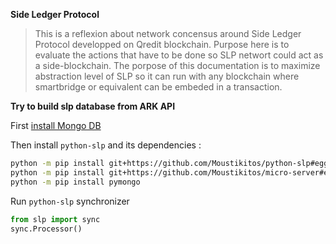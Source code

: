 **Side Ledger Protocol**

  > This is a reflexion about network concensus around Side Ledger Protocol developped on Qredit blockchain. Purpose here is to evaluate the actions that have to be done so SLP networt could act as a side-blockchain. The porpose of this documentation is to maximize abstraction level of SLP so it can run with any blockchain where smartbridge or equivalent can be embeded in a transaction.

**Try to build slp database from ARK API**

First [install Mongo DB](https://docs.mongodb.com/manual/tutorial/#installation)

Then install `python-slp` and its dependencies :

```sh
python -m pip install git+https://github.com/Moustikitos/python-slp#egg=slp
python -m pip install git+https://github.com/Moustikitos/micro-server#egg=usrv
python -m pip install pymongo
```

Run `python-slp` synchronizer

```python
from slp import sync
sync.Processor()
```

<!-- # Definitions and rationales

## Smartbridge

Serialized information stored on `vendorField` of all ARK blockchain based transaction. `vendorFIeld` was the very first way ARK considered interoperability with other blockchain before the ARK logic concept. Because of `vendorField` size limitation, contract have to be normalized and serialized so maximum information can be broadcasted within one and single transaction.

## Contract

Provides functions including the transfer of tokens from one account to another, getting the current token balance of an account and getting the total supply of the token available on the network.

timestamp|tokenId|type|name|symbol|globalSupply|decimals|notes|uri|pausable|mintable
-|-|-|-|-|-|-|-|-|-|-
1638264520|aabe476e47b1cc79e7868ddbce0d0aee|slp1|Test token|TTK|150000|2|||True|True

## Contract fields

An input inside a contract is described with one action type and parameters. Because smartbridge size is limited (256 chars), type action and parameters names have to be reduced:

name|description|type
-|-|-
tx|blockchain transaction id|hexadecimal
tp|type of action|string
id|token ID|hexidecimal
de|decimal places|short: 0..8
qt|quantity|unsigned long long
sy|symbol / ticker|string
na|token name|string
du|document URI|string (`ipfs://` scheme)
no|notes|string
pa|pausable|boolean: Default false
mi|mintable|boolean: Default false
ch|smartbridge chunck|short
dt|data|string
wt|blockchain wallet address|string
pk|blockchain public key|hexadecimal

Human readable representation of contract inputs is the well known JSON structure (135 chars):

```json
{"SLP1": {"tp":"GENESIS","de":8,"qt":100000,"sy":"TEST","na":"Token name","du":"https://test.com","no":"notes","pa":false,"mi":false}}
```

More advanced way to represent such data is serialization (80 chars):

```python
'slp1://0008a0860100000000000000\x04TEST\nToken name\x10https://test.com\x05notes'
```

Metadata are usefull to add specific token informations or to diferenciate NFT collection items. It is also generally represented as a JSON structure (115 chars):

```json
{"name":"arky logo","type":"image/png","url":"ipfs://bafkreigfxalrf52xm5ecn4lorfhiocw4x5cxpktnkiq3atq6jp2elktobq"}
```

It uses even less space when serialized (101 chars):

```python
'\x04name\tarky logo\x04type\timage/png\x03urlBipfs://bafkreigfxalrf52xm5ecn4lorfhiocw4x5cxpktnkiq3atq6jp2elktobq'
```

## Token

Term|Definition
-|-
global supply|maximum allowed token for a contract
free token|undistributed token (on `OWNER` wallet)
minted token|token added to free supply (added to `OWNER` wallet)
burned token|token removed from free supply (removed from  `OWNER` wallet)
circulating token|token from all wallets except `OWNER`
offchain token|cross exchanged token
onchain token|free token + circulating token - burned token - offchain token

Gold rule:

  > **free token + circulating token + burned token + offchain token == minted token <= global supply**

## Journal

Database containing the deserialized smartbridge history. It stores contract inputs and timestamp execution (ie block transaction timestamp) with `apply` set to `True` if success or `False` on failure. All SLP database can be rebuilt from this database.

Let's consider the events:

  - `DCytPA7wnA` creates and owns contract `aabe4d0aee`
  - `DCytPA7wnA` mints `85` token
  - `DCytPA7wnA` sends `10.5` token to `DMzBk9WdM3`
  - `DCytPA7wnA` burns `27` token
  - `DCytPA7wnA` cross exchanges `20` token with another SLP blockchain
  - another SLP blockchain cross exchanges back `9.5` token to `DJDyG6SVf`
  - `DJDyG6SVf` sends `9.5` token to `DCytPA7wnA`

Bellow the proposed way to store inputs:

timestamp|blockheight|txindex|apply|txid|type|tp|id|de|qt|sy|na|du|no|pa|mi|ch|dt|wt|pk
-|-|-|-|-|-|-|-|-|-|-|-|-|-|-|-|-|-|-|-
1638264520|250|1||_txId1_|slp1|GENESIS||2|150000|TTK|Test Token|||True|True
1638265720|251|1||_txId2_|slp1|MINT|aabe4d0aee||85.00
**1638265815**|252|1||**_txId3_**|slp1|**SEND**|**aabe4d0aee**||**10.50**
1638265973|253|1||_txId4_|slp1|BURN|aabe4d0aee||27.00
1638266083|254|1||_txId5_|slp1|CCXO|aabe4d0aee||20.00|||||||||_altBlockchainAddress_
1638267582|255|1||_altTxId1_|slp1|CCSI|aabe4d0aee||9.5|||||||||_DJDypG6SVf_
**1638267817**|256|1||**_txId6_**|slp1|**SEND**|**aabe4d0aee**||**9.5**

 - `timestamp`: UTC block timestamp as UNIX representation
 - `blockheight`: the blockchain height
 - `txindex`: rank of the transaction in the block
 - `nok`: valid contract marker (`False` if contract not appliable)
 - `txid`: blockchain transaction id

**Accounting**

A token can be minted, exchanged, cross exchanged or burned. In order to follow the token distribution within contracts, an accounting database have to be updated. Bellow the way it should be populated according to inputs from above.

height|timestamp|tokenId|address|exchanged|crossed|minted|burned
-|-|-|-|-|-|-|-
251|1638265720|aabe4d0aee|DCytPA7wnA|||85.00
**252**|**1638265815**|**aabe4d0aee**|**DCytPA7wnA**|**-10.50**
**252**|**1638265815**|**aabe4d0aee**|**DMzBk9WdM3**|**10.50**
253|1638265973|aabe4d0aee|DCytPA7wnA||||-27.00
254|1638266083|aabe4d0aee|DCytPA7wnA||-20.00
255|1638267582|aabe4d0aee|DJDyG6SVf||9.50
**256**|**1638267817**|**aabe4d0aee**|**DJDyG6SVf**|**-9.50**
**256**|**1638267817**|**aabe4d0aee**|**DCytPA7wnA**|**9,50**

With this data description, token distribution can be computed with simple SQL requests:
  * Free token:
```SQL
SELECT SUM(exchanged, crossed, minted, burned) FROM accountings
WHERE address IN (
    SELECT address FROM owners WHERE tokenId='aabe4d0aee'
) AND tokenId='aabe4d0aee';
```
  * Circulating token:
```SQL
SELECT SUM(exchanged, crossed) FROM accountings
WHERE address NOT IN (
    SELECT address FROM owners WHERE tokenId='aabe4d0aee'
) AND tokenId='aabe4d0aee';
```
  * Available token:
```SQL
SELECT SUM(minted, burned, crossed) FROM accountings
WHERE tokenId='aabe4d0aee';
```
  * Balances:
```SQL
SELECT address, SUM(exchanged, crossed, minted, burned) FROM accountings
WHERE tokenId='aabe4d0aee';
```

Even if SQL allow fast computation on stored data, it is interesting to compute a database state on node start and increment it on each contract execution.

  * Supply state

height|tokenId|owner|free|circulating|paused
-|-|-|-|-|-
-|-|-|-|-|-

  * User state

height|address|tokenId|exchanged|crossed|minted|burned|frozen|authmeta|Owner
-|-|-|-|-|-|-|-|-|-
-|-|-|-|-|-|-|-|-|-

# Node concensus

## Relays and validators?

One can consider two types of nodes in SLP ecosystem
  1. validators: nodes runing on a blockchain peer ie with blockchain database access
  2. relays: stand alone running nodes

## SLP contract validation

2 steps are needed to validate an SLP contract:
  - on contract proposition: 
    + wallet issuing the contract is not known yet and have to be mentioned in the proposition request header as `Wallet-address` value
    * need concensus to validate contract proposition
    * return an orphan transaction with SLP contract as `vendorField`
  - on finalized transaction reception:
    + wallet issuing the contract is known
    * no concensus needed
    * broadcast transaction if it matches contract specification

## Concensus

on receiving proposition:
  1. check if it matches locally
  2. broadcast proposition and wallet to known validators with the last known contract height
  3. validators answer `True` with the asked height supply state hash `sha256(height|tokenId|owner|free|circulating|paused)` if accepted or `False` if refused
  4. if corrum reached, return orphan transaction with SLP smartbridge

on concensus request:
  1. check if asked height <= local height
  2. compute back supply state to asked height if needed
  3. check if proposition matches locally
  4. return `True` with `sha256(height|tokenId|owner|free|circulating|paused)` if proposition matches else `False`

on receiving `transaction.applied` webhook data :
  1. deserialize smartbridge and check if it matches locally
  2. add deserialized smartbridge into record database with `nok=True` if error 
  3. apply the contract if `nok==False` -->
